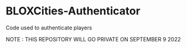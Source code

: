 # BLOXCities-Authenticator
Code used to authenticate players
  
  NOTE : THIS REPOSITORY WILL GO PRIVATE ON SEPTEMBER 9 2022 
  
